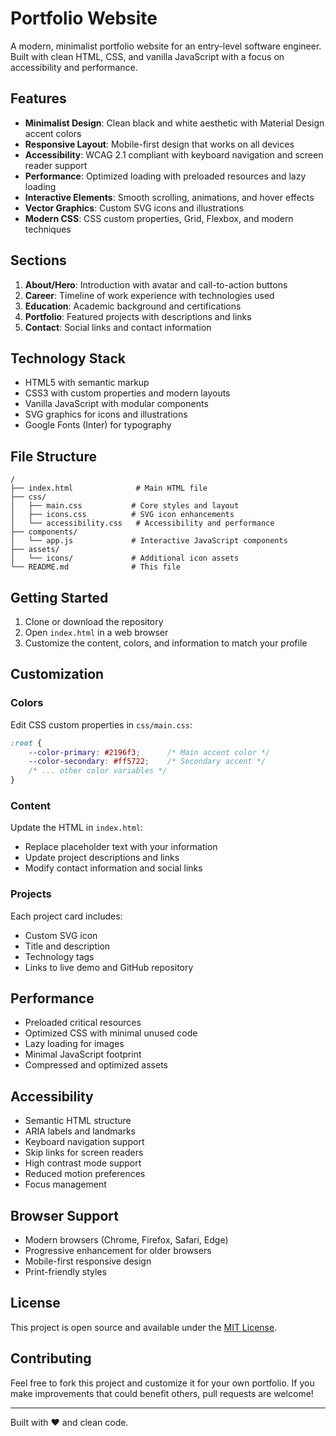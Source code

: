 # Portfolio Website

A modern, minimalist portfolio website for an entry-level software engineer. Built with clean HTML, CSS, and vanilla JavaScript with a focus on accessibility and performance.

## Features

- **Minimalist Design**: Clean black and white aesthetic with Material Design accent colors
- **Responsive Layout**: Mobile-first design that works on all devices
- **Accessibility**: WCAG 2.1 compliant with keyboard navigation and screen reader support
- **Performance**: Optimized loading with preloaded resources and lazy loading
- **Interactive Elements**: Smooth scrolling, animations, and hover effects
- **Vector Graphics**: Custom SVG icons and illustrations
- **Modern CSS**: CSS custom properties, Grid, Flexbox, and modern techniques

## Sections

1. **About/Hero**: Introduction with avatar and call-to-action buttons
2. **Career**: Timeline of work experience with technologies used
3. **Education**: Academic background and certifications
4. **Portfolio**: Featured projects with descriptions and links
5. **Contact**: Social links and contact information

## Technology Stack

- HTML5 with semantic markup
- CSS3 with custom properties and modern layouts
- Vanilla JavaScript with modular components
- SVG graphics for icons and illustrations
- Google Fonts (Inter) for typography

## File Structure

```
/
├── index.html              # Main HTML file
├── css/
│   ├── main.css           # Core styles and layout
│   ├── icons.css          # SVG icon enhancements
│   └── accessibility.css   # Accessibility and performance
├── components/
│   └── app.js             # Interactive JavaScript components
├── assets/
│   └── icons/             # Additional icon assets
└── README.md              # This file
```

## Getting Started

1. Clone or download the repository
2. Open `index.html` in a web browser
3. Customize the content, colors, and information to match your profile

## Customization

### Colors
Edit CSS custom properties in `css/main.css`:
```css
:root {
    --color-primary: #2196f3;      /* Main accent color */
    --color-secondary: #ff5722;    /* Secondary accent */
    /* ... other color variables */
}
```

### Content
Update the HTML in `index.html`:
- Replace placeholder text with your information
- Update project descriptions and links
- Modify contact information and social links

### Projects
Each project card includes:
- Custom SVG icon
- Title and description
- Technology tags
- Links to live demo and GitHub repository

## Performance

- Preloaded critical resources
- Optimized CSS with minimal unused code
- Lazy loading for images
- Minimal JavaScript footprint
- Compressed and optimized assets

## Accessibility

- Semantic HTML structure
- ARIA labels and landmarks
- Keyboard navigation support
- Skip links for screen readers
- High contrast mode support
- Reduced motion preferences
- Focus management

## Browser Support

- Modern browsers (Chrome, Firefox, Safari, Edge)
- Progressive enhancement for older browsers
- Mobile-first responsive design
- Print-friendly styles

## License

This project is open source and available under the [MIT License](LICENSE).

## Contributing

Feel free to fork this project and customize it for your own portfolio. If you make improvements that could benefit others, pull requests are welcome!

---

Built with ❤️ and clean code.